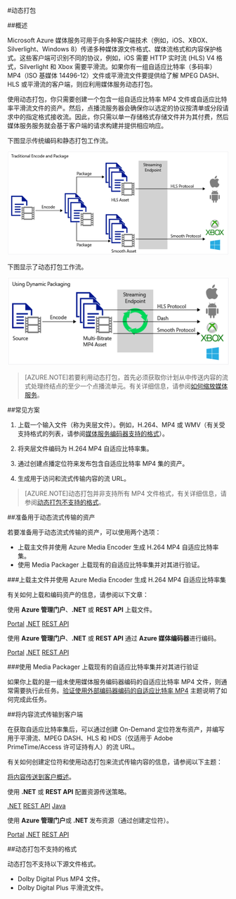 <properties 
	pageTitle="动态打包概述" 
	description="主题提供动态打包的概述。" 
	authors="Juliako" 
	manager="dwrede" 
	editor="" 
	services="media-services" 
	documentationCenter=""/>

<tags
	ms.service="media-services"
	ms.date="12/05/2015"
	wacn.date="01/18/2016"/>


#动态打包 

##概述

Microsoft Azure 媒体服务可用于向多种客户端技术（例如，iOS、XBOX、Silverlight、Windows 8）传递多种媒体源文件格式、媒体流格式和内容保护格式。这些客户端可识别不同的协议，例如，iOS 需要 HTTP 实时流 (HLS) V4 格式，Silverlight 和 Xbox 需要平滑流。如果你有一组自适应比特率（多码率）MP4（ISO 基媒体 14496-12）文件或平滑流文件要提供给了解 MPEG DASH、HLS 或平滑流的客户端，则应利用媒体服务动态打包。

使用动态打包，你只需要创建一个包含一组自适应比特率 MP4 文件或自适应比特率平滑流文件的资产。然后，点播流服务器会确保你以选定的协议按清单或分段请求中的指定格式接收流。因此，你只需以单一存储格式存储文件并为其付费，然后媒体服务服务就会基于客户端的请求构建并提供相应响应。

下图显示传统编码和静态打包工作流。

![静态编码](./media/media-services-dynamic-packaging-overview/media-services-static-packaging.png)

下图显示了动态打包工作流。

![动态编码](./media/media-services-dynamic-packaging-overview/media-services-dynamic-packaging.png)


>[AZURE.NOTE]若要利用动态打包，首先必须获取你计划从中传送内容的流式处理终结点的至少一个点播流单元。有关详细信息，请参阅[如何缩放媒体服务](/documentation/articles/media-services-manage-origins#scale_streaming_endpoints)。

##常见方案

1. 上载一个输入文件（称为夹层文件）。例如，H.264、MP4 或 WMV（有关受支持格式的列表，请参阅[媒体服务编码器支持的格式](/documentation/articles/media-services-azure-media-encoder-formats)）。

1. 将夹层文件编码为 H.264 MP4 自适应比特率集。
 
1. 通过创建点播定位符来发布包含自适应比特率 MP4 集的资产。
 
1. 生成用于访问和流式传输内容的流 URL。
 
>[AZURE.NOTE]动态打包并非支持所有 MP4 文件格式，有关详细信息，请参阅[动态打包不支持的格式](/documentation/articles/media-services-dynamic-packaging-overview#unsupported_formats)。

##准备用于动态流式传输的资产

若要准备用于动态流式传输的资产，可以使用两个选项：

- 上载主文件并使用 Azure Media Encoder 生成 H.264 MP4 自适应比特率集。
- 使用 Media Packager 上载现有的自适应比特率集并对其进行验证。

###上载主文件并使用 Azure Media Encoder 生成 H.264 MP4 自适应比特率集

有关如何上载和编码资产的信息，请参阅以下文章：


使用 **Azure 管理门户**、**.NET** 或 **REST API** 上载文件。

<div class="technical-azure-selector">
<a href="/documentation/articles/media-services-manage-content">Portal</a>
<a href="/documentation/articles/media-services-dotnet-upload-files">.NET</a>
<a href="/documentation/articles/media-services-rest-upload-files">REST API</a>
</div>
<!---HONumber=67-->

使用 **Azure 管理门户**、**.NET** 或 **REST API** 通过 **Azure 媒体编码器**进行编码。
 
<div class="technical-azure-selector">
<a href="/documentation/articles/media-services-manage-content#encode">Portal</a>
<a href="/documentation/articles/media-services-dotnet-encode-asset">.NET</a>
<a href="/documentation/articles/media-services-rest-encode-asset">REST API</a>
</div>
<!---HONumber=67-->


###使用 Media Packager 上载现有的自适应比特率集并对其进行验证

如果你上载的是一组未使用媒体服务编码器编码的自适应比特率 MP4 文件，则通常需要执行此任务。[验证使用外部编码器编码的自适应比特率 MP4](https://msdn.microsoft.com/zh-CN/library/azure/dn750842.aspx) 主题说明了如何完成此任务。

##将内容流式传输到客户端

在获取自适应比特率集后，可以通过创建 On-Demand 定位符发布资产，并编写用于平滑流、MPEG DASH、HLS 和 HDS（仅适用于 Adobe PrimeTime/Access 许可证持有人）的流 URL。

有关如何创建定位符和使用动态打包来流式传输内容的信息，请参阅以下主题：

[将内容传送到客户概述](/documentation/articles/media-services-deliver-content-overview)。

使用 **.NET** 或 **REST API** 配置资源传送策略。

<div class="technical-azure-selector">
<a href="/documentation/articles/media-services-dotnet-configure-asset-delivery-policy">.NET</a>
<a href="/documentation/articles/media-services-rest-configure-asset-delivery-policy">REST API</a>
<a href="https://github.com/southworkscom/azure-sdk-for-media-services-java-samples">Java</a>
</div>
<!---HONumber=67-->

使用 **Azure 管理门户**或 **.NET** 发布资源（通过创建定位符）。

<div class="technical-azure-selector">
<a href="/documentation/articles/media-services-manage-content#publish">Portal</a>
<a href="/documentation/articles/media-services-deliver-streaming-content">.NET</a>
<a href="/documentation/articles/media-services-rest-deliver-streaming-content">REST API</a>
</div>
<!---HONumber=67-->


##<a id="unsupported_formats"></a>动态打包不支持的格式

动态打包不支持以下源文件格式。

- Dolby Digital Plus MP4 文件。
- Dolby Digital Plus 平滑流文件。 

<!---HONumber=74-->